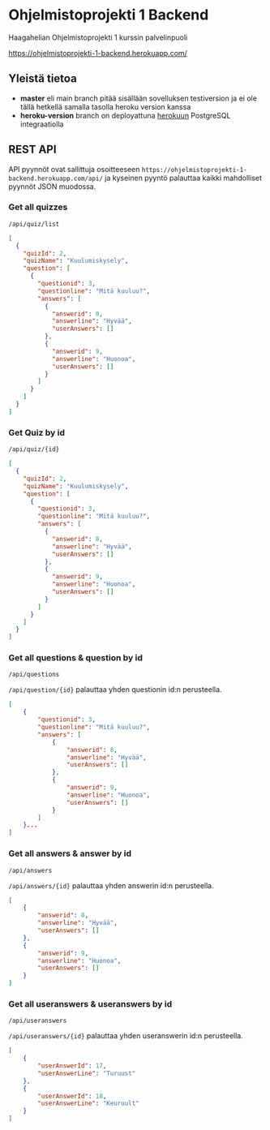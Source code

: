 # Ohjelmistoprojekti 1 Backend
Haagahelian Ohjelmistoprojekti 1 kurssin palvelinpuoli

https://ohjelmistoprojekti-1-backend.herokuapp.com/
## Yleistä tietoa
- **master** eli main branch pitää sisällään sovelluksen testiversion ja ei ole tällä hetkellä samalla tasolla heroku version kanssa
- **heroku-version** branch on deployattuna [herokuun](https://ohjelmistoprojekti-1-backend.herokuapp.com/) PostgreSQL integraatiolla
## REST API
API pyynnöt ovat sallittuja osoitteeseen `https://ohjelmistoprojekti-1-backend.herokuapp.com/api/` ja kyseinen pyyntö palauttaa kaikki mahdolliset pyynnöt JSON muodossa.
### Get all quizzes
`/api/quiz/list`
```json
[
  {
    "quizId": 2,
    "quizName": "Kuulumiskysely",
    "question": [
      {
        "questionid": 3,
        "questionline": "Mitä kuuluu?",
        "answers": [
          {
            "answerid": 8,
            "answerline": "Hyvää",
            "userAnswers": []
          },
          {
            "answerid": 9,
            "answerline": "Huonoa",
            "userAnswers": []
          }
        ]
      }
    ]
  }
]
```
### Get Quiz by id
`/api/quiz/{id}`

```json
[
  {
    "quizId": 2,
    "quizName": "Kuulumiskysely",
    "question": [
      {
        "questionid": 3,
        "questionline": "Mitä kuuluu?",
        "answers": [
          {
            "answerid": 8,
            "answerline": "Hyvää",
            "userAnswers": []
          },
          {
            "answerid": 9,
            "answerline": "Huonoa",
            "userAnswers": []
          }
        ]
      }
    ]
  }
]
```

### Get all questions & question by id
`/api/questions`

`/api/question/{id}` palauttaa yhden questionin id:n perusteella.
```json
[
    {
	    "questionid": 3,
	    "questionline": "Mitä kuuluu?",
	    "answers": [
		    {
			    "answerid": 8,
			    "answerline": "Hyvää",
			    "userAnswers": []
			},
			{
				"answerid": 9,
				"answerline": "Huonoa",
				"userAnswers": []
			}
		]
	}...
]
```
### Get all answers & answer by id
`/api/answers`

`/api/answers/{id}` palauttaa yhden answerin id:n perusteella.
```json
[
    {
	    "answerid": 8,
	    "answerline": "Hyvää",
	    "userAnswers": []
	},
	{
		"answerid": 9,
		"answerline": "Huonoa",
		"userAnswers": []
	}
]
```
### Get all useranswers & useranswers by id

`/api/useranswers`

`/api/useranswers/{id}` palauttaa yhden useranswerin id:n perusteella.
```json
[
	{
		"userAnswerId": 17,
		"userAnswerLine": "Turuust"
	},
	{
		"userAnswerId": 18,
		"userAnswerLine": "Keuruult"
	}
]
```
